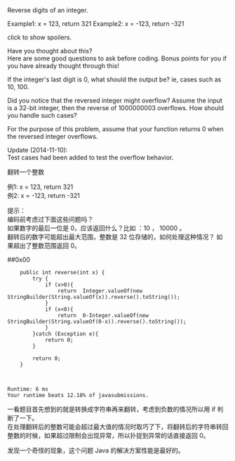 Reverse digits of an integer.

Example1: x = 123, return 321
Example2: x = -123, return -321

click to show spoilers.

Have you thought about this?  
Here are some good questions to ask before coding. Bonus points for you if you have already thought through this!

If the integer's last digit is 0, what should the output be? ie, cases such as 10, 100.

Did you notice that the reversed integer might overflow? Assume the input is a 32-bit integer, then the reverse of 1000000003 overflows. How should you handle such cases?

For the purpose of this problem, assume that your function returns 0 when the reversed integer overflows.

Update (2014-11-10):  
Test cases had been added to test the overflow behavior.


翻转一个整数

例1: x = 123, return 321  
例2: x = -123, return -321

提示：  
编码前考虑过下面这些问题吗？  
如果数字的最后一位是 0，应该返回什么？比如 ：10 ， 10000 。  
翻转后的数字可能超出最大范围，整数是 32 位存储的，如何处理这种情况？ 如果超出了整数范围返回 0。  



##0x00
```
    public int reverse(int x) {
        try {
            if (x>0){
                return  Integer.valueOf(new StringBuilder(String.valueOf(x)).reverse().toString());
            }
            if (x<0){
                return  0-Integer.valueOf(new StringBuilder(String.valueOf(0-x)).reverse().toString());
            }
        }catch (Exception e){
            return 0;
        }

        return 0;
    }
        


Runtime: 6 ms
Your runtime beats 12.18% of javasubmissions.

```

一看题目首先想到的就是转换成字符串再来翻转，考虑到负数的情况所以用 if 判断了一下。  
在处理翻转后的整数可能会超过最大值的情况时取巧了下，将翻转后的字符串转回整数的时候，如果超过限制会出现异常，所以扑捉到异常的话直接返回 0。

发现一个奇怪的现象，这个问题 Java 的解决方案性能是最好的。  
